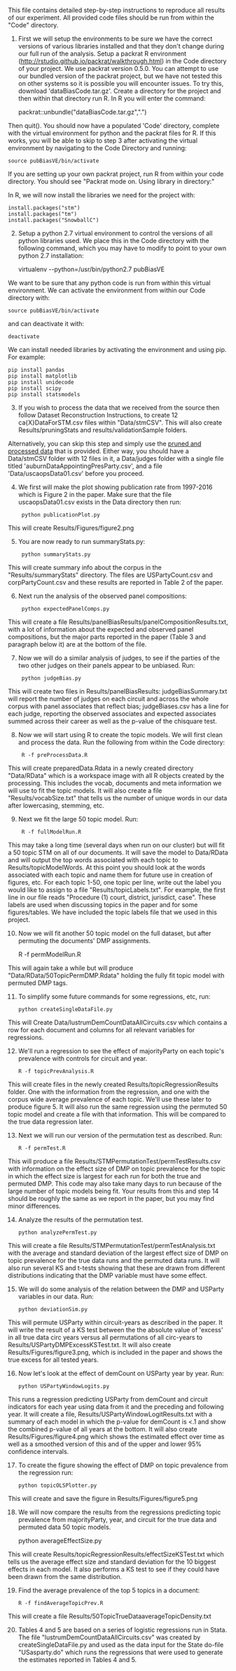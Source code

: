This file contains detailed step-by-step instructions to reproduce all results of our experiment.  All provided code files should be run from within the "Code" directory.

1. First we will setup the environments to be sure we have the correct versions of various libraries installed and that they don't change during our full run of the analysis.  Setup a packrat R environment (http://rstudio.github.io/packrat/walkthrough.html) in the Code directory of your project.  We use packrat version 0.5.0.  You can attempt to use our bundled version of the packrat project, but we have not tested this on other systems so it is possible you will encounter issues.  To try this, download 'dataBiasCode.tar.gz'.  Create a directory for the project and then within that directory run R.  In R you will enter the command:

	packrat::unbundle("dataBiasCode.tar.gz",".")

Then quit().  You should now have a populated 'Code' directory, complete with the virtual environment for python and the packrat files for R.  If this works, you will be able to skip to step 3 after activating the virtual environment by navigating to the Code Directory and running:

	source pubBiasVE/bin/activate 

If you are setting up your own packrat project, run R from within your code directory. You should see "Packrat mode on. Using library in directory:"

In R, we will now install the libraries we need for the project with:

	install.packages("stm")
	install.packages("tm")
	install.packages("SnowballC") 


2. Setup a python 2.7 virtual environment to control the versions of all python libraries used.  We place this in the Code directory with the following command, which you may have to modify to point to your own python 2.7 installation: 	
	
	virtualenv --python=/usr/bin/python2.7 pubBiasVE

We want to be sure that any python code is run from within this virtual environment.  We can activate the environment from within our Code directory with:

	source pubBiasVE/bin/activate

and can deactivate it with:

	deactivate

We can install needed libraries by activating the environment and using pip.  For example:
	
	pip install pandas
	pip install matplotlib
	pip install unidecode
	pip install scipy
	pip install statsmodels

3. If you wish to process the data that we received from the source then follow Dataset Reconstruction Instructions, to create 12 ca{X}DataForSTM.csv files within "Data/stmCSV".  This will also create Results/pruningStats and results/validationSample folders. 

Alternatively, you can skip this step and simply use the [pruned and processed data](https://math.dartmouth.edu/~jelsdatabiasuscourts/dataset/Data.tar.gz) that is provided.  Either way, you should have a Data/stmCSV folder with 12 files in it, a Data/judges folder with a single file titled 'auburnDataAppointingPresParty.csv', and a file 'Data/uscaopsData01.csv' before you proceed.

4. We first 	will make the plot showing publication rate from 1997-2016 which is Figure 2 in the paper.  Make sure that the file uscaopsData01.csv exists in the Data directory then run:

		python publicationPlot.py

This will create Results/Figures/figure2.png

5. You are now ready to run summaryStats.py:

		python summaryStats.py

This will create summary info about the corpus in the "Results/summaryStats" directory.  The files are USPartyCount.csv and corpPartyCount.csv and these results are reported in Table 2 of the paper.

6. Next run the analysis of the observed panel compositions:

		python expectedPanelComps.py

This will create a file Results/panelBiasResults/panelCompositionResults.txt, with a lot of information about the expected and observed panel compositions, but the major parts reported in the paper (Table 3 and paragraph below it) are at the bottom of the file.

7. Now we will do a similar analysis of judges, to see if the parties of the two other judges on their panels appear to be unbiased.  Run:

		python judgeBias.py

This will create two files in Results/panelBiasResults: judgeBiasSummary.txt will report the number of judges on each circuit and across the whole corpus with panel associates that reflect bias; judgeBiases.csv has a line for each judge, reporting the observed associates and expected associates summed across their career as well as the p-value of the chisquare test.

8. Now we will start using R to create the topic models.  We will first clean and process the data.  Run the following from within the Code directory:

		R -f preProcessData.R

This will create preparedData.Rdata in a newly created directory "Data/RData" which is a workspace image with all R objects created by the processing.  This includes the vocab, documents and meta information we will use to fit the topic models. It will also create a file "Results/vocabSize.txt" that tells us the number of unique words in our data after lowercasing, stemming, etc.

9. Next we fit the large 50 topic model. Run:

		R -f fullModelRun.R

This may take a long time (several days when run on our cluster) but will fit a 50 topic STM on all of our documents.  It will save the model to Data/RData and will output the top words associated with each topic to Results/topicModelWords.  At this point you should look at the words associated with each topic and name them for future use in creation of figures, etc. For each topic 1-50, one topic per line, write out the label you would like to assign to a file "Results/topicLabels.txt". For example, the first line in our file reads "Procedure (1) court, district, jurisdict, case". These labels are used when discussing topics in the paper and for some figures/tables. We have included the topic labels file that we used in this project.

10.  Now we will fit another 50 topic model on the full dataset, but after permuting the documents' DMP assignments.

		R -f permModelRun.R

This will again take a while but will produce "Data/RData/50TopicPermDMP.Rdata" holding the fully fit topic model with permuted DMP tags.

11. To simplify some future commands for some regressions, etc, run:

		python createSingleDataFile.py

This will Create Data/lustrumDemCountDataAllCircuits.csv which contains a row for each document and columns for all relevant variables for regressions.


12. We'll run a regression to see the effect of majorityParty on each topic's prevalence with controls for circuit and year.
	
		R -f topicPrevAnalysis.R

This will create files in the newly created Results/topicRegressionResults folder.  One with the information from the regression, and one with the corpus wide average prevalence of each topic.  We'll use these later to produce figure 5.  It will also run the same regression using the permuted 50 topic model and create a file with that information.  This will be compared to the true data regression later.


13. Next we will run our version of the permutation test as described.  Run:

		R -f permTest.R

This will produce a file Results/STMPermutationTest/permTestResults.csv with information on the effect size of DMP on topic prevalence for the topic in which the effect size is largest for each run for both the true and permuted DMP.  This code may also take many days to run because of the large number of topic models being fit. Your results from this and step 14 should be roughly the same as we report in the paper, but you may find minor differences.

14. Analyze the results of the permutation test.  
	
		python analyzePermTest.py

This will create a file Results/STMPermutationTest/permTestAnalysis.txt with the average and standard deviation of the largest effect size of DMP on topic prevalence for the true data runs and the permuted data runs. It will also run several KS and t-tests showing that these are drawn from different distributions indicating that the DMP variable must have some effect. 

15. We will do some analysis of the relation between the DMP and USParty variables in our data.  Run:

		python deviationSim.py

This will permute USParty within circuit-years as described in the paper. It will write the result of a KS test between the the absolute value of 'excess' in all true data circ years versus all permutations of all circ-years to Results/USPartyDMPExcessKSTest.txt. It will also create Results/Figures/figure3.png, which is included in the paper and shows the true excess for all tested years.

16. Now let's look at the effect of demCount on USParty year by year.  Run:

		python USPartyWindowLogits.py

This runs a regression predicting USParty from demCount and circuit indicators for each year using data from it and the preceding and following year.  It will create a file, Results/USPartyWindowLogitResults.txt with a summary of each model in which the p-value for demCount is <.1 and show the combined p-value of all years at the bottom. It will also create Results/Figures/figure4.png which shows the estimated effect over time as well as a smoothed version of this and of the upper and lower 95% confidence intervals.  

17. To create the figure showing the  effect of DMP on topic prevalence from the regression run:
	
		python topicOLSPlotter.py

This will create and save the figure in Results/Figures/figure5.png

18. We will now compare the results from the regressions predicting topic prevalence from majorityParty, year, and circuit for the true data and permuted data 50 topic models.

	python averageEffectSize.py

This will create Results/topicRegressionResults/effectSizeKSTest.txt which tells us the average effect size and standard deviation for the 10 biggest effects in each model.  It also performs a KS test to see if they could have been drawn from the same distribution.

19. Find the average prevalence of the top 5 topics in a document:
	
		R -f findAverageTopicPrev.R

This will create a file Results/50TopicTrueDataaverageTopicDensity.txt

20. Tables 4 and 5 are based on a series of logistic regressions run in Stata. The file "lustrumDemCountDataAllCircuits.csv" was created by createSingleDataFile.py and used as the data input for the State do-file "USasparty.do" which runs the regressions that were used to generate the estimates reported in Tables 4 and 5.
